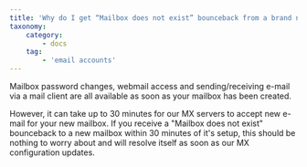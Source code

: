 ```yaml
---
title: 'Why do I get “Mailbox does not exist” bounceback from a brand new mailbox?'
taxonomy:
    category:
        - docs
    tag:
        - 'email accounts'
---
```


Mailbox password changes, webmail access and sending/receiving e-mail via a mail client are all available as soon as your mailbox has been created.

However, it can take up to 30 minutes for our MX servers to accept new e-mail for your new mailbox. If you receive a "Mailbox does not exist" bounceback to a new mailbox within 30 minutes of it's setup, this should be nothing to worry about and will resolve itself as soon as our MX configuration updates.